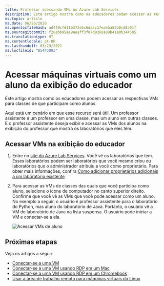 ```yaml
---
title: Professor acessando VMs no Azure Lab Services
description: Este artigo mostra como os educadores podem acessar as respectivas VMs de aluno na exibição do educador. Por exemplo, um professor assistente pode ser educador em uma classe, mas aluno em outras.
ms.topic: article
ms.date: 06/26/2020
ms.openlocfilehash: ad4f9cfd11b372e5c6da5c17eaeba82b0cd8a91f
ms.sourcegitcommit: f28ebb95ae9aaaff3f87d8388a09b41e0b3445b5
ms.translationtype: HT
ms.contentlocale: pt-BR
ms.lasthandoff: 03/29/2021
ms.locfileid: "85445093"
---
```

# <a name="access-virtual-machines-as-a-student-from-the-educator-view"></a>Acessar máquinas virtuais como um aluno da exibição do educador
Este artigo mostra como os educadores podem acessar as respectivas VMs para classes de que participam como alunos. 

Aqui está um cenário em que esse recurso será útil. Um professor assistente é um professor em uma classe, mas um aluno em outras classes. E o professor assistente deseja exibir e acessar as VMs dos alunos na exibição do professor que mostra os laboratórios que eles têm. 

## <a name="access-vms-from-educator-view"></a>Acessar VMs na exibição do educador

1. Entre no [site do Azure Lab Services](https://labs.azure.com). Você vê os laboratórios que tem. Esses laboratórios podem ser laboratórios que você mesmo criou ou laboratórios que o administrador atribuiu a você como proprietário. Para obter mais informações, confira [Como adicionar proprietários adicionais a um laboratório existente](how-to-add-user-lab-owner.md)
2. Para acessar as VMs de classes das quais que você participa como aluno, selecione o ícone de computador no canto superior direito. Confirme que você vê as VMs que você pode acessar como um aluno. No exemplo a seguir, o usuário é professor assistente para o laboratório do Python, mas aluno do laboratório de Java. Portanto, o usuário vê a VM do laboratório de Java na lista suspensa. O usuário pode iniciar a VM e conectar-se a ela. 
    
    ![Acessar VMs de aluno](./media/instructors-access-virtual-machines/access-student-virtual-machines.png)

## <a name="next-steps"></a>Próximas etapas
Veja os artigos a seguir:

- [Conectar-se a uma VM](how-to-use-classroom-lab.md#connect-to-the-vm)
- [Conectar-se a uma VM usando RDP em um Mac](connect-virtual-machine-mac-remote-desktop.md)
- [Conectar-se a uma VM usando RDP em um Chromebook](connect-virtual-machine-chromebook-remote-desktop.md)
- [Usar a área de trabalho remota para máquinas virtuais do Linux](how-to-use-remote-desktop-linux-student.md)
